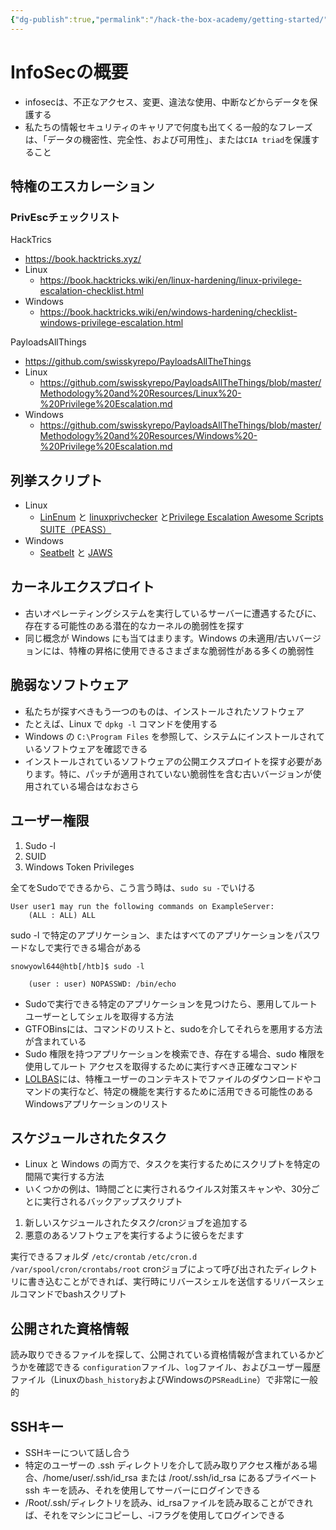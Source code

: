 ```yaml
---
{"dg-publish":true,"permalink":"/hack-the-box-academy/getting-started/"}
---
```


# InfoSecの概要
- infosecは、不正なアクセス、変更、違法な使用、中断などからデータを保護する
- 私たちの情報セキュリティのキャリアで何度も出てくる一般的なフレーズは、「データの機密性、完全性、および可用性」、または`CIA triad`を保護すること

## 特権のエスカレーション

### PrivEscチェックリスト
HackTrics
- https://book.hacktricks.xyz/
- Linux
	- https://book.hacktricks.wiki/en/linux-hardening/linux-privilege-escalation-checklist.html
- Windows
	- https://book.hacktricks.wiki/en/windows-hardening/checklist-windows-privilege-escalation.html


PayloadsAllThings
- https://github.com/swisskyrepo/PayloadsAllTheThings
- Linux
	- https://github.com/swisskyrepo/PayloadsAllTheThings/blob/master/Methodology%20and%20Resources/Linux%20-%20Privilege%20Escalation.md
- Windows
	- https://github.com/swisskyrepo/PayloadsAllTheThings/blob/master/Methodology%20and%20Resources/Windows%20-%20Privilege%20Escalation.md

## 列挙スクリプト
- Linux
	- [LinEnum](https://github.com/rebootuser/LinEnum.git) と [linuxprivchecker](https://github.com/sleventyeleven/linuxprivchecker) と[Privilege Escalation Awesome Scripts SUITE（PEASS）](https://github.com/carlospolop/privilege-escalation-awesome-scripts-suite)
- Windows
	- [Seatbelt](https://github.com/GhostPack/Seatbelt) と [JAWS ](https://github.com/411Hall/JAWS)

## カーネルエクスプロイト
- 古いオペレーティングシステムを実行しているサーバーに遭遇するたびに、存在する可能性のある潜在的なカーネルの脆弱性を探す
- 同じ概念が Windows にも当てはまります。Windows の未適用/古いバージョンには、特権の昇格に使用できるさまざまな脆弱性がある多くの脆弱性

## 脆弱なソフトウェア
- 私たちが探すべきもう一つのものは、インストールされたソフトウェア
- たとえば、Linux で `dpkg -l` コマンドを使用する
- Windows の `C:\Program Files` を参照して、システムにインストールされているソフトウェアを確認できる
- インストールされているソフトウェアの公開エクスプロイトを探す必要があります。特に、パッチが適用されていない脆弱性を含む古いバージョンが使用されている場合はなおさら



## ユーザー権限
1. Sudo -l
2. SUID
3. Windows Token Privileges


全てをSudoでできるから、こう言う時は、`sudo su -`でいける
```shell-session
User user1 may run the following commands on ExampleServer:
    (ALL : ALL) ALL
```

sudo -l で特定のアプリケーション、またはすべてのアプリケーションをパスワードなしで実行できる場合がある
```shell-session
snowyowl644@htb[/htb]$ sudo -l

    (user : user) NOPASSWD: /bin/echo
```


- Sudoで実行できる特定のアプリケーションを見つけたら、悪用してルートユーザーとしてシェルを取得する方法
- GTFOBinsには、コマンドのリストと、sudoを介してそれらを悪用する方法が含まれている
- Sudo 権限を持つアプリケーションを検索でき、存在する場合、sudo 権限を使用してルート アクセスを取得するために実行すべき正確なコマンド
- [LOLBAS](https://lolbas-project.github.io/#)には、特権ユーザーのコンテキストでファイルのダウンロードやコマンドの実行など、特定の機能を実行するために活用できる可能性のあるWindowsアプリケーションのリスト

## スケジュールされたタスク
- Linux と Windows の両方で、タスクを実行するためにスクリプトを特定の間隔で実行する方法
- いくつかの例は、1時間ごとに実行されるウイルス対策スキャンや、30分ごとに実行されるバックアップスクリプト
1. 新しいスケジュールされたタスク/cronジョブを追加する
2. 悪意のあるソフトウェアを実行するように彼らをだます

実行できるフォルダ
`/etc/crontab`
 `/etc/cron.d`
 `/var/spool/cron/crontabs/root`
 cronジョブによって呼び出されたディレクトリに書き込むことができれば、実行時にリバースシェルを送信するリバースシェルコマンドでbashスクリプト

## 公開された資格情報
読み取りできるファイルを探して、公開されている資格情報が含まれているかどうかを確認できる
`configuration`ファイル、`log`ファイル、およびユーザー履歴ファイル（Linuxの`bash_history`およびWindowsの`PSReadLine`）で非常に一般的

## SSHキー
- SSHキーについて話し合う
- 特定のユーザーの .ssh ディレクトリを介して読み取りアクセス権がある場合、/home/user/.ssh/id_rsa または /root/.ssh/id_rsa にあるプライベート ssh キーを読み、それを使用してサーバーにログインできる
- /Root/.ssh/ディレクトリを読み、id_rsaファイルを読み取ることができれば、それをマシンにコピーし、-iフラグを使用してログインできる